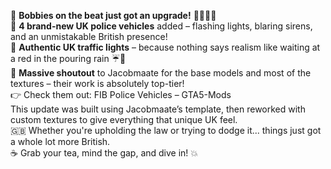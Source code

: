 🚨 **Bobbies on the beat just got an upgrade!** 👮‍♂️👮‍♀️
<br>
🔹 **4 brand-new UK police vehicles** added – flashing lights, blaring sirens, and an unmistakable British presence!
<br>
🔹 **Authentic UK traffic lights** – because nothing says realism like waiting at a red in the pouring rain ☔🚦
<br>
🔧 **Massive shoutout** to Jacobmaate for the base models and most of the textures – their work is absolutely top-tier!
<br>
👉 Check them out: FIB Police Vehicles – GTA5-Mods
<br>
This update was built using Jacobmaate’s template, then reworked with custom textures to give everything that unique UK feel.
<br>
🇬🇧 Whether you're upholding the law or trying to dodge it... things just got a whole lot more British.
<br>
☕ Grab your tea, mind the gap, and dive in! 💥
